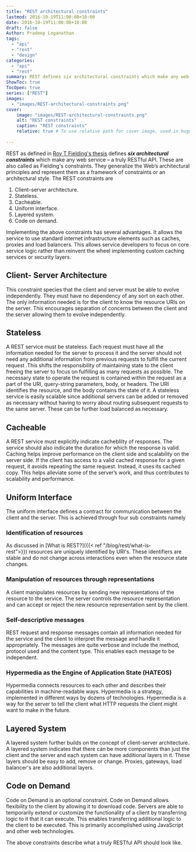 ```yaml
---
title: "REST architectural constraints"
lastmod: 2016-10-19T11:00:08+10:00
date: 2016-10-19T11:00:08+10:00
draft: false
Author: Pradeep Loganathan
tags: 
  - "api"
  - "rest"
  - "design"
categories: 
  - "api"
  - "rest"
summary: REST defines six architectural constraints which make any web service – a truly RESTful API. These are also called as Fielding's constraints. They generalize the Web’s architectural principles and represent them as a framework of constraints or an architectural style.
ShowToc: true
TocOpen: true
series: ["REST"]
images:
  - "images/REST-architectural-constraints.png"
cover:
    image: "images/REST-architectural-constraints.png"
    alt: "REST constraints"
    caption: "REST constraints"
    relative: true # To use relative path for cover image, used in hugo Page-bundles
 
---
```


REST as defined in [Roy T Fielding's thesis](http://www.ics.uci.edu/~fielding/pubs/dissertation/top.htm) defines **_six architectural constraints_** which make any web service – a truly RESTful API. These are also called as Fielding's constraints. They generalize the Web’s architectural principles and represent them as a framework of constraints or an architectural style. The REST constraints are

1. Client–server architecture.
2. Stateless.
3. Cacheable.
4. Uniform interface.
5. Layered system.
6. Code on demand.

Implementing the above constraints has several advantages. It allows the service to use standard internet infrastructure elements such as caches, proxies and load balancers. This allows service developers to focus on core service logic rather than reinvent the wheel implementing custom caching services or security layers.

## Client- Server Architecture

This constraint species that the client and server must be able to evolve independently. They must have no dependency of any sort on each other. The only information needed is for the client to know the resource URIs on the server. This encourages separation of concerns between the client and the server allowing them to evolve independently.

## Stateless

A REST service must be stateless. Each request must have all the information needed for the server to process it and the server should not need any additional information from previous requests to fulfill the current request .This shifts the responsibility of maintaining state to the client freeing the server to focus on fulfilling as many requests as possible. The necessary state to operate the request is contained within the request as a part of the URI, query-string parameters, body, or headers. The URI identifies the resource, and the body contains the state of it. A stateless service is easily scalable since additional servers can be added or removed as necessary without having to worry about routing subsequent requests to the same server. These can be further load balanced as necessary.

## Cacheable

A REST service must explicitly indicate cacheblilty of responses. The service should also indicate the duration for which the response is valid. Caching helps improve performance on the client side and scalability on the server side. If the client has access to a valid cached response for a given request, it avoids repeating the same request. Instead, it uses its cached copy. This helps alleviate some of the server’s work, and thus contributes to scalability and performance.

## Uniform Interface

The uniform interface defines a contract for communication between the client and the server. This is achieved through four sub constraints namely

### Identification of resources

As discussed in [What is REST?]({{< ref "/blog/rest/what-is-rest">}}) resources are uniquely identified by URI's. These identifiers are stable and do not change across interactions even when the resource state changes.

### Manipulation of resources through representations

A client manipulates resources by sending new representations of the resource to the service. The server controls the resource representation and can accept or reject the  new resource representation sent by the client.

### Self-descriptive messages

REST request and response messages contain all information needed for the service and the client to interpret the message and handle it appropriately. The messages are quite verbose and include the method, protocol used and the content type. This enables each message to be independent.

### Hypermedia as the Engine of Application State (HATEOS)

Hypermedia connects resources to each other and describes their capabilities in machine-readable ways. Hypermedia is a strategy, implemented in different ways by dozens of technologies. Hypermedia is a way for the server to tell the client what HTTP requests the client might want to make in the future.

## Layered System

A layered system further builds on the concept of client-server architecture. A layered system indicates that there can be more components than just the client and the server and each system can have additional layers in it. These layers should be easy to add, remove or change. Proxies, gateways, load balancer's are also additional layers.

## Code on Demand

Code on Demand is an optional constraint. Code on Demand allows flexibility to the client by allowing it to download code. Servers are able to temporarily extend or customize the functionality of a client by transferring logic to it that it can execute. This enables transferring additional logic to the client to be executed. This is primarily accomplished using JavaScript and other web technologies.

The above constraints describe what a truly RESTful API should look like.
